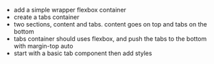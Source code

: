 * add a simple wrapper flexbox container
* create a tabs container 
* two sections, content and tabs. content goes on top and tabs on the bottom
* tabs container should uses flexbox, and push the tabs to the bottom with margin-top auto
* start with a basic tab component then add styles